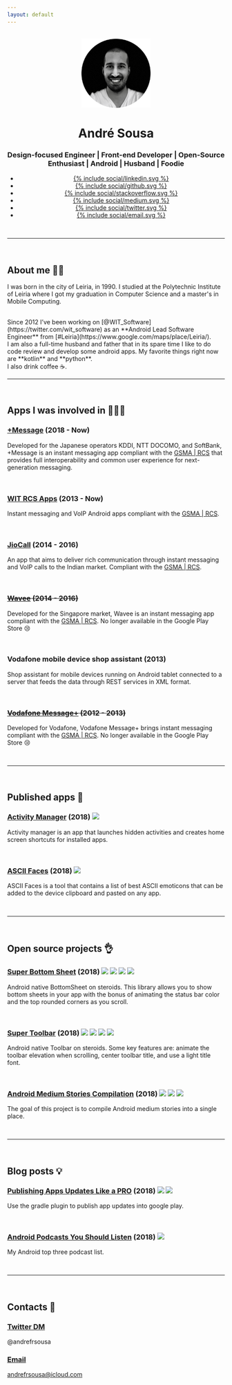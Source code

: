 ```yaml
---
layout: default
---
```


<br/>

<center>
	<img class="avatar" width="160" height="160" src="/images/me.png">
	<h1 class="title">André Sousa</h1>
	<h3 class="description">Design-focused Engineer | Front-end Developer | Open-Source Enthusiast | Android | Husband | Foodie</h3>
	<div class="sharebuttons">
        <ul>
           <li class="linkedin">
              <a href="https://www.linkedin.com/in/andrefrsousa/">
              {% include social/linkedin.svg %}
              </a>
           </li>
           <li class="github">
              <a href="https://github.com/andrefrsousa">
              {% include social/github.svg %}
              </a>
           </li>
           <li class="stackoverflow">
              <a href="https://stackoverflow.com/users/1574250/andré-sousa?tab=profile">
              {% include social/stackoverflow.svg %}
              </a>
           </li>
           <li class="medium">
              <a href="https://medium.com/andré-sousa">
              {% include social/medium.svg %}
              </a>
           </li>
           <li class="twitter">
              <a href="https://twitter.com/andrefrsousa">
              {% include social/twitter.svg %}
              </a>
           </li>
           <li class="email">
              <a href="mailto:andrefrsousa@icloud.com">
              {% include social/email.svg %}
              </a>
           </li>
        </ul>
     </div>
</center>

<br/>
<hr />
<br/>

## About me 👱‍♂️

I was born in the city of Leiria, in 1990. I studied at the Polytechnic Institute of Leiria where I got my graduation in Computer Science and a master's in Mobile Computing. 

<br/>
Since 2012 I’ve been working on [@WIT_Software](https://twitter.com/wit_software) as an **Android Lead Software Engineer** from [#Leiria](https://www.google.com/maps/place/Leiria/).

<br/>
I am also a full-time husband and father that in its spare time I like to do code review and develop some android apps. My favorite things right now are **kotlin** and **python**.

<br/>
I also drink coffee ☕️.

<br/>
<hr />
<br/>

## Apps I was involved in 👨🏻‍💻

### [+Message](https://play.google.com/store/apps/details?id=jp.softbank.mb.plusmessage) (2018 - Now)
Developed for the Japanese operators KDDI, NTT DOCOMO, and SoftBank, +Message is an instant messaging app compliant with the [GSMA | RCS](https://www.gsma.com/futurenetworks/rcs/) that provides full interoperability and common user experience for next-generation messaging.

<br/>

### [WIT RCS Apps](https://www.wit-software.com/products/rcs-suite/) (2013 - Now)
Instant messaging and VoIP Android apps compliant with the [GSMA | RCS](https://www.gsma.com/futurenetworks/rcs/).

<br/>

### [JioCall](https://play.google.com/store/apps/details?id=com.jio.join) (2014 - 2016) 
An app that aims to deliver rich communication through instant messaging and VoIP calls to the Indian market. Compliant with the [GSMA | RCS](https://www.gsma.com/futurenetworks/rcs/).

<br/>

### <del>[Wavee](https://play.google.com/store/apps/details?id=com.singtel.wavee.release) (2014 - 2016)</del>
Developed for the Singapore market, Wavee is an instant messaging app compliant with the [GSMA | RCS](https://www.gsma.com/futurenetworks/rcs/). No longer available in the Google Play Store 😢

<br/>

### Vodafone mobile device shop assistant (2013)
Shop assistant for mobile devices running on Android tablet connected to a server that feeds the data through REST services in XML format.

<br/>

### <del>[Vodafone Message+](https://play.google.com/store/apps/details?id=com.vodafone.messaging) (2012 - 2013)</del>
Developed for Vodafone, Vodafone Message+ brings instant messaging compliant with the [GSMA | RCS](https://www.gsma.com/futurenetworks/rcs/). No longer available in the Google Play Store 😢

<br/>
<hr />
<br/>

## Published apps 💪

### [Activity Manager](https://play.google.com/store/apps/details?id=com.andrefrsousa.tools.activitymanager) (2018) ![](https://img.shields.io/badge/release-v1.5-blue.svg)
Activity manager is an app that launches hidden activities and creates home screen shortcuts for installed apps.

<br/>

### [ASCII Faces](https://play.google.com/store/apps/details?id=com.andrefrsousa.tools.ascii) (2018) ![](https://img.shields.io/badge/release-v1.2-blue.svg)
ASCII Faces is a tool that contains a list of best ASCII emoticons that can be added to the device clipboard and pasted on any app.

<br/>
<hr />
<br/>

## Open source projects 👌

### [Super Bottom Sheet](https://github.com/andrefrsousa/SuperBottomSheet) (2018) ![](https://img.shields.io/github/stars/andrefrsousa/superbottomsheet.svg?style=social&label=Star) ![](https://jitpack.io/v/andrefrsousa/SuperBottomSheet.svg) ![](https://img.shields.io/badge/android-brightgreen.svg) ![](https://img.shields.io/badge/kotlin-orange.svg)
Android native BottomSheet on steroids. This library allows you to show bottom sheets in your app with the bonus of animating the status bar color and the top rounded corners as you scroll.

<br/>

### [Super Toolbar](https://github.com/andrefrsousa/SuperToolbar) (2018) ![](https://img.shields.io/github/stars/andrefrsousa/supertoolbar.svg?style=social&label=Star) ![](https://jitpack.io/v/andrefrsousa/SuperToolbar.svg) ![](https://img.shields.io/badge/android-brightgreen.svg) ![](https://img.shields.io/badge/kotlin-orange.svg)
Android native Toolbar on steroids. Some key features are: animate the toolbar elevation when scrolling, center toolbar title, and use a light title font.

<br/>

### [Android Medium Stories Compilation](https://github.com/andrefrsousa/AndroidMediumStoriesCompilation) (2018) ![](https://img.shields.io/github/stars/andrefrsousa/AndroidMediumStoriesCompilation.svg?style=social&label=Star) ![](https://img.shields.io/badge/tutorials-yellowgreen.svg) ![](https://img.shields.io/badge/development-red.svg)
The goal of this project is to compile Android medium stories into a single place.

<br/>
<hr />
<br/>

## Blog posts 💡

### [Publishing Apps Updates Like a PRO](https://medium.com/@andrefrsousa/publishing-apps-updates-like-a-pro-558f3f308eda) (2018) ![](https://img.shields.io/badge/android_studio-lightgrey.svg) ![](https://img.shields.io/badge/gradle-green.svg)
Use the gradle plugin to publish app updates into google play.

<br/>

### [Android Podcasts You Should Listen](https://medium.com/@andrefrsousa/android-podcasts-you-should-listen-e6e4101eeb5a) (2018) ![](https://img.shields.io/badge/android-brightgreen.svg)
My Android top three podcast list.

<br/>
<hr />
<br/>

## Contacts 👋

### [Twitter DM](https://twitter.com/messages/compose?recipient_id=1048843283613605888)
@andrefrsousa

### [Email](mailto:andrefrsousa@icloud.com)
andrefrsousa@icloud.com

<br/>
<br/>
